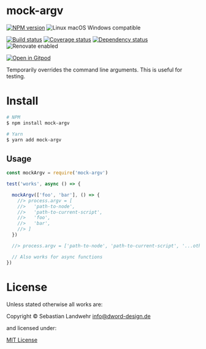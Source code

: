 <!-- TITLE/ -->
# mock-argv
<!-- /TITLE -->

<!-- BADGES/ -->
[![NPM version](https://img.shields.io/npm/v/mock-argv.svg)](https://npmjs.org/package/mock-argv)
![Linux macOS Windows compatible](https://img.shields.io/badge/os-linux%20%7C%C2%A0macos%20%7C%C2%A0windows-blue)

[![Build status](https://img.shields.io/github/workflow/status/dword-design/mock-argv/build)](https://github.com/dword-design/mock-argv/actions)
[![Coverage status](https://img.shields.io/coveralls/dword-design/mock-argv)](https://coveralls.io/github/dword-design/mock-argv)
[![Dependency status](https://img.shields.io/david/dword-design/mock-argv)](https://david-dm.org/dword-design/mock-argv)
![Renovate enabled](https://img.shields.io/badge/renovate-enabled-brightgreen)

[![Open in Gitpod](https://gitpod.io/button/open-in-gitpod.svg)](https://gitpod.io/#https://github.com/dword-design/mock-argv)
<!-- /BADGES -->


<!-- DESCRIPTION/ -->
Temporarily overrides the command line arguments. This is useful for testing.
<!-- /DESCRIPTION -->

<!-- INSTALL/ -->
# Install

```bash
# NPM
$ npm install mock-argv

# Yarn
$ yarn add mock-argv
```
<!-- /INSTALL -->

## Usage

```js
const mockArgv = require('mock-argv')

test('works', async () => {

  mockArgv(['foo', 'bar'], () => {
    //> process.argv = [
    //>   'path-to-node',
    //>   'path-to-current-script',
    //>   'foo',
    //>   'bar',
    //> ]
  })

  //> process.argv = ['path-to-node', 'path-to-current-script', '...other-params']

  // Also works for async functions
})
```

<!-- LICENSE/ -->
# License

Unless stated otherwise all works are:

Copyright &copy; Sebastian Landwehr <info@dword-design.de>

and licensed under:

[MIT License](https://opensource.org/licenses/MIT)
<!-- /LICENSE -->
